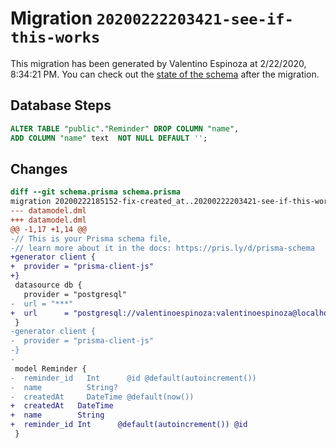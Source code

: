 # Migration `20200222203421-see-if-this-works`

This migration has been generated by Valentino Espinoza at 2/22/2020, 8:34:21 PM.
You can check out the [state of the schema](./schema.prisma) after the migration.

## Database Steps

```sql
ALTER TABLE "public"."Reminder" DROP COLUMN "name",
ADD COLUMN "name" text  NOT NULL DEFAULT '';
```

## Changes

```diff
diff --git schema.prisma schema.prisma
migration 20200222185152-fix-created_at..20200222203421-see-if-this-works
--- datamodel.dml
+++ datamodel.dml
@@ -1,17 +1,14 @@
-// This is your Prisma schema file,
-// learn more about it in the docs: https://pris.ly/d/prisma-schema
+generator client {
+  provider = "prisma-client-js"
+}
 datasource db {
   provider = "postgresql"
-  url = "***"
+  url      = "postgresql://valentinoespinoza:valentinoespinoza@localhost:5432/hello-prisma"
 }
-generator client {
-  provider = "prisma-client-js"
-}
-
 model Reminder {
-  reminder_id   Int      @id @default(autoincrement())
-  name          String?
-  createdAt     DateTime @default(now())
+  createdAt   DateTime
+  name        String
+  reminder_id Int      @default(autoincrement()) @id
 }
```


